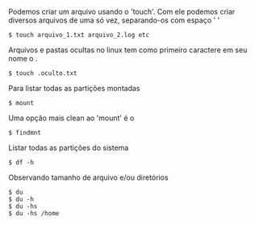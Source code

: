 Podemos criar um arquivo usando o 'touch'. Com ele podemos criar diversos arquivos de uma só vez, separando-os com espaço ' '
```
$ touch arquivo_1.txt arquivo_2.log etc
```

Arquivos e pastas ocultas no linux tem como primeiro caractere em seu nome o .
```
$ touch .oculto.txt
```


Para listar todas as partições montadas
```
$ mount
```

Uma opção mais clean ao 'mount' é o
```
$ findmnt
```


Listar todas as partições do sistema
```
$ df -h
```

Observando tamanho de arquivo e/ou diretórios
```
$ du
$ du -h
$ du -hs
$ du -hs /home
```
